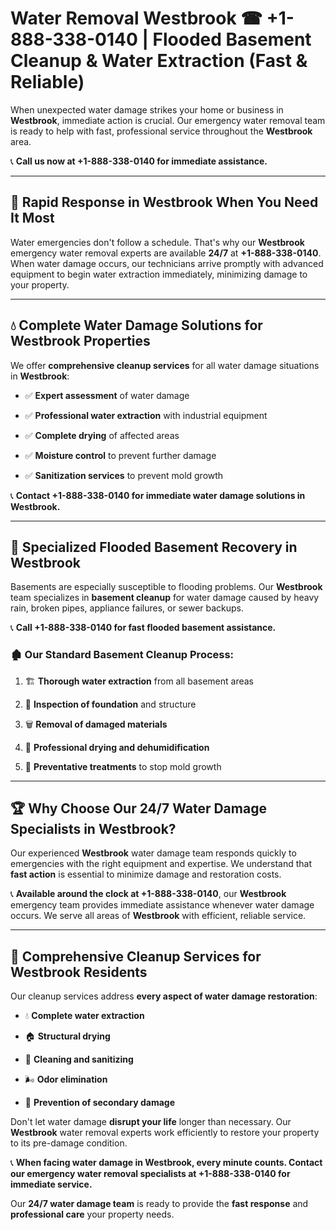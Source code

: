 # Water Removal Westbrook ☎ +1-888-338-0140 | Flooded Basement Cleanup & Water Extraction (Fast & Reliable)

When unexpected water damage strikes your home or business in **Westbrook**, immediate action is crucial. Our emergency water removal team is ready to help with fast, professional service throughout the **Westbrook** area. 

📞 **Call us now at +1-888-338-0140 for immediate assistance.**
---
## 🚀 Rapid Response in Westbrook When You Need It Most
Water emergencies don't follow a schedule. That's why our **Westbrook** emergency water removal experts are available **24/7** at **+1-888-338-0140**. When water damage occurs, our technicians arrive promptly with advanced equipment to begin water extraction immediately, minimizing damage to your property.
---
## 💧 Complete Water Damage Solutions for Westbrook Properties
We offer **comprehensive cleanup services** for all water damage situations in **Westbrook**:
- ✅ **Expert assessment** of water damage  
- ✅ **Professional water extraction** with industrial equipment  
- ✅ **Complete drying** of affected areas  
- ✅ **Moisture control** to prevent further damage  
- ✅ **Sanitization services** to prevent mold growth  
📞 **Contact +1-888-338-0140 for immediate water damage solutions in Westbrook.**
---
## 🌊 Specialized Flooded Basement Recovery in Westbrook
Basements are especially susceptible to flooding problems. Our **Westbrook** team specializes in **basement cleanup** for water damage caused by heavy rain, broken pipes, appliance failures, or sewer backups. 
📞 **Call +1-888-338-0140 for fast flooded basement assistance.**
### 🏚️ Our Standard Basement Cleanup Process:
1. 🏗️ **Thorough water extraction** from all basement areas  
2. 🔎 **Inspection of foundation** and structure  
3. 🗑️ **Removal of damaged materials**  
4. 💨 **Professional drying and dehumidification**  
5. 🚫 **Preventative treatments** to stop mold growth  
---
## 🏆 Why Choose Our 24/7 Water Damage Specialists in Westbrook?
Our experienced **Westbrook** water damage team responds quickly to emergencies with the right equipment and expertise. We understand that **fast action** is essential to minimize damage and restoration costs.
📞 **Available around the clock at +1-888-338-0140**, our **Westbrook** emergency team provides immediate assistance whenever water damage occurs. We serve all areas of **Westbrook** with efficient, reliable service.
---
## 🧹 Comprehensive Cleanup Services for Westbrook Residents
Our cleanup services address **every aspect of water damage restoration**:
- 💧 **Complete water extraction**  
- 🏠 **Structural drying**  
- 🧼 **Cleaning and sanitizing**  
- 🌬️ **Odor elimination**  
- 🚫 **Prevention of secondary damage**  
Don't let water damage **disrupt your life** longer than necessary. Our **Westbrook** water removal experts work efficiently to restore your property to its pre-damage condition.
📞 **When facing water damage in Westbrook, every minute counts. Contact our emergency water removal specialists at +1-888-338-0140 for immediate service.**
Our **24/7 water damage team** is ready to provide the **fast response** and **professional care** your property needs.
